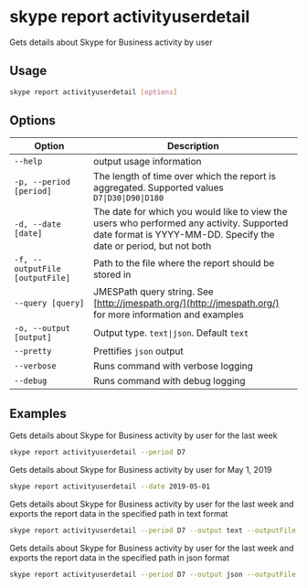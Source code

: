 # skype report activityuserdetail

Gets details about Skype for Business activity by user

## Usage

```sh
skype report activityuserdetail [options]
```

## Options

Option|Description
------|-----------
`--help`|output usage information
`-p, --period [period]`|The length of time over which the report is aggregated. Supported values `D7\|D30\|D90\|D180`
`-d, --date [date]`|The date for which you would like to view the users who performed any activity. Supported date format is YYYY-MM-DD. Specify the date or period, but not both
`-f, --outputFile [outputFile]`|Path to the file where the report should be stored in
`--query [query]`|JMESPath query string. See [http://jmespath.org/](http://jmespath.org/) for more information and examples
`-o, --output [output]`|Output type. `text\|json`. Default `text`
`--pretty`|Prettifies `json` output
`--verbose`|Runs command with verbose logging
`--debug`|Runs command with debug logging

## Examples

Gets details about Skype for Business activity by user for the last week

```sh
skype report activityuserdetail --period D7
```

Gets details about Skype for Business activity by user for May 1, 2019

```sh
skype report activityuserdetail --date 2019-05-01
```

Gets details about Skype for Business activity by user for the last week and exports the report data in the specified path in text format

```sh
skype report activityuserdetail --period D7 --output text --outputFile "activityuserdetail.txt"
```

Gets details about Skype for Business activity by user for the last week and exports the report data in the specified path in json format

```sh
skype report activityuserdetail --period D7 --output json --outputFile "activityuserdetail.json"
```
